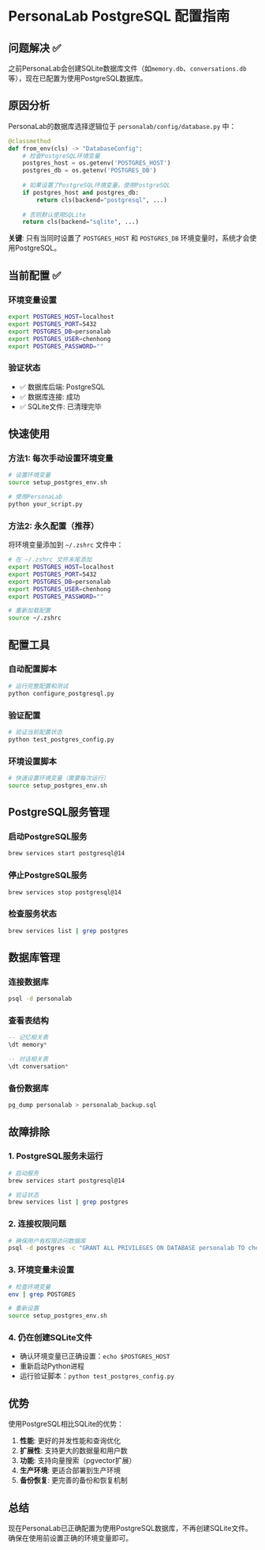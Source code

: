 # PersonaLab PostgreSQL 配置指南

## 问题解决 ✅

之前PersonaLab会创建SQLite数据库文件（如`memory.db`、`conversations.db`等），现在已配置为使用PostgreSQL数据库。

## 原因分析

PersonaLab的数据库选择逻辑位于 `personalab/config/database.py` 中：

```python
@classmethod
def from_env(cls) -> "DatabaseConfig":
    # 检查PostgreSQL环境变量
    postgres_host = os.getenv('POSTGRES_HOST')
    postgres_db = os.getenv('POSTGRES_DB')
    
    # 如果设置了PostgreSQL环境变量，使用PostgreSQL
    if postgres_host and postgres_db:
        return cls(backend="postgresql", ...)
    
    # 否则默认使用SQLite
    return cls(backend="sqlite", ...)
```

**关键**: 只有当同时设置了 `POSTGRES_HOST` 和 `POSTGRES_DB` 环境变量时，系统才会使用PostgreSQL。

## 当前配置 ✅

### 环境变量设置
```bash
export POSTGRES_HOST=localhost
export POSTGRES_PORT=5432
export POSTGRES_DB=personalab
export POSTGRES_USER=chenhong
export POSTGRES_PASSWORD=""
```

### 验证状态
- ✅ 数据库后端: PostgreSQL
- ✅ 数据库连接: 成功
- ✅ SQLite文件: 已清理完毕

## 快速使用

### 方法1: 每次手动设置环境变量
```bash
# 设置环境变量
source setup_postgres_env.sh

# 使用PersonaLab
python your_script.py
```

### 方法2: 永久配置（推荐）
将环境变量添加到 `~/.zshrc` 文件中：

```bash
# 在 ~/.zshrc 文件末尾添加
export POSTGRES_HOST=localhost
export POSTGRES_PORT=5432
export POSTGRES_DB=personalab
export POSTGRES_USER=chenhong
export POSTGRES_PASSWORD=""

# 重新加载配置
source ~/.zshrc
```

## 配置工具

### 自动配置脚本
```bash
# 运行完整配置和测试
python configure_postgresql.py
```

### 验证配置
```bash
# 验证当前配置状态
python test_postgres_config.py
```

### 环境设置脚本
```bash
# 快速设置环境变量（需要每次运行）
source setup_postgres_env.sh
```

## PostgreSQL服务管理

### 启动PostgreSQL服务
```bash
brew services start postgresql@14
```

### 停止PostgreSQL服务
```bash
brew services stop postgresql@14
```

### 检查服务状态
```bash
brew services list | grep postgres
```

## 数据库管理

### 连接数据库
```bash
psql -d personalab
```

### 查看表结构
```sql
-- 记忆相关表
\dt memory*

-- 对话相关表  
\dt conversation*
```

### 备份数据库
```bash
pg_dump personalab > personalab_backup.sql
```

## 故障排除

### 1. PostgreSQL服务未运行
```bash
# 启动服务
brew services start postgresql@14

# 验证状态
brew services list | grep postgres
```

### 2. 连接权限问题
```bash
# 确保用户有权限访问数据库
psql -d postgres -c "GRANT ALL PRIVILEGES ON DATABASE personalab TO chenhong;"
```

### 3. 环境变量未设置
```bash
# 检查环境变量
env | grep POSTGRES

# 重新设置
source setup_postgres_env.sh
```

### 4. 仍在创建SQLite文件
- 确认环境变量已正确设置：`echo $POSTGRES_HOST`
- 重新启动Python进程
- 运行验证脚本：`python test_postgres_config.py`

## 优势

使用PostgreSQL相比SQLite的优势：

1. **性能**: 更好的并发性能和查询优化
2. **扩展性**: 支持更大的数据量和用户数
3. **功能**: 支持向量搜索（pgvector扩展）
4. **生产环境**: 更适合部署到生产环境
5. **备份恢复**: 更完善的备份和恢复机制

## 总结

现在PersonaLab已正确配置为使用PostgreSQL数据库，不再创建SQLite文件。确保在使用前设置正确的环境变量即可。 